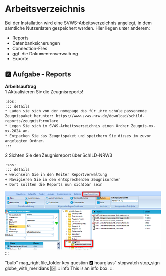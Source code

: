 # Arbeitsverzeichnis
Bei der Installation wird eine SVWS-Arbeitsverzeichnis angelegt, in dem sämtliche Nutzerdaten gespeichert werden. Hier liegen unter anderem:
* Reports
* Datenbanksicherungen
* Connection-Files
* ggf. die Dokumentenverwaltung
* Exporte

## :a: Aufgabe - Reports

**Arbeitsauftrag**\
1 Aktualisieren Sie die Zeugnisreports!

    :sos:
    ::: details
    * Laden Sie sich von der Homepage das für Ihre Schule passenende Zeugnispaket herunter: https://www.svws.nrw.de/download/schild-reports/zeugnisformulare
    * Legen Sie sich im SVWS-Arbeitsverzeichnis einen Ordner Zeugnis-xx-xx-2024 an.
    * Entpacken Sie das Zeugnispaket und speichern Sie dieses im zuvor angelegten Ordner. 
    :::


2 Sichten Sie den Zeugnisreport über SchILD-NRW3

    :sos:
    ::: details
    + welchseln Sie in den Reiter Reportverwaltung
    + Navigieren Sie in den entsprechenden Zeugnisordner
    + Dort sollten die Reports nun sichtbar sein 
![Report-Reiter](./graphics/vonS2nachS3_uebersicht_Arbeitsverzeichnis_reports.png)  
    :::
     



"bulb"
mag_right
file_folder
key
question
:a:
hourglass"
stopwatch
stop_sign
globe_with_meridians
:sos:
::: info
This is an info box.
:::


